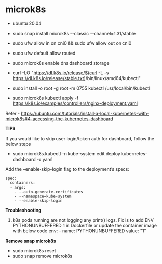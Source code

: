 # microk8s

- ubuntu 20.04 
  
- sudo snap install microk8s --classic --channel=1.31/stable

- sudo ufw allow in on cni0 && sudo ufw allow out on cni0
- sudo ufw default allow routed

- sudo microk8s enable dns dashboard storage


- curl -LO "https://dl.k8s.io/release/$(curl -L -s https://dl.k8s.io/release/stable.txt)/bin/linux/amd64/kubectl"
- sudo install -o root -g root -m 0755 kubectl /usr/local/bin/kubectl

- sudo microk8s kubectl apply -f https://k8s.io/examples/controllers/nginx-deployment.yaml

Refer - https://ubuntu.com/tutorials/install-a-local-kubernetes-with-microk8s#4-accessing-the-kubernetes-dashboard

**TIPS**

If you would like to skip user login/token auth for dashboard, follow the below steps

- sudo microk8s.kubectl -n kube-system edit deploy kubernetes-dashboard -o yaml 

Add the –enable-skip-login flag to the deployment’s specs:

    spec:
      containers:
      - args:
        - --auto-generate-certificates
        - --namespace=kube-system
        - --enable-skip-login

**Troubleshooting**

1. k8s pods running are not logging any print() logs. Fix is to add ENV PYTHONUNBUFFERED 1 in Dockerfile or update the container image with below code
        env:
         - name: PYTHONUNBUFFERED
           value: "1"

**Remove snap microk8s**
- sudo microk8s reset
- sudo snap remove microk8s
